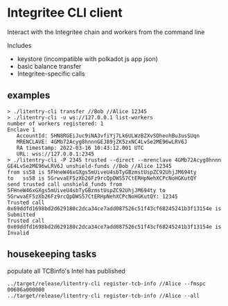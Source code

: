 # Integritee CLI client
Interact with the Integritee chain and workers from the command line

Includes
* keystore (incompatible with polkadot js app json)
* basic balance transfer
* Integritee-specific calls

## examples
```
> ./litentry-cli transfer //Bob //Alice 12345
> ./litentry-cli -u ws://127.0.0.1 list-workers
number of workers registered: 1
Enclave 1
   AccountId: 5HN8RGEiJuc9iNA3vfiYj7Lk6ULWzBZXvSDheohBu3usSUqn
   MRENCLAVE: 4GMb72Acyg8hnnnGEJ89jZK5zxNC4LvSe2ME96wLRV6J
   RA timestamp: 2022-03-16 10:43:12.001 UTC
   URL: wss://127.0.0.1:2345
> ./litentry-cli -P 2345 trusted --direct --mrenclave 4GMb72Acyg8hnnn
GE4LvSe2ME96wLRV6J unshield-funds //Bob //Alice 12345
from ss58 is 5FHneW46xGXgs5mUiveU4sbTyGBzmstUspZC92UhjJM694ty
to   ss58 is 5GrwvaEF5zXb26Fz9rcQpDWS57CtERHpNehXCPcNoHGKutQY
send trusted call unshield_funds from 5FHneW46xGXgs5mUiveU4sbTyGBzmstUspZC92UhjJM694ty to 5GrwvaEF5zXb26Fz9rcQpDWS57CtERHpNehXCPcNoHGKutQY: 12345
Trusted call 0x69ddfd1698bd2d629180c2dca34ce7add087526c51f43cf68245241b3f13154e is Submitted
Trusted call 0x69ddfd1698bd2d629180c2dca34ce7add087526c51f43cf68245241b3f13154e is Invalid

```

## housekeeping tasks

populate all TCBinfo's Intel has published
```
../target/release/litentry-cli register-tcb-info //Alice --fmspc 00606a000000
../target/release/litentry-cli register-tcb-info //Alice --all
```
